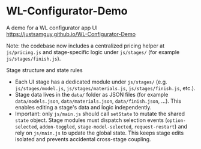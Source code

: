 # WL-Configurator-Demo
A demo for a WL configurator app UI
<br>
<a href=https://justsamguy.github.io/WL-Configurator-Demo> https://justsamguy.github.io/WL-Configurator-Demo </a>

Note: the codebase now includes a centralized pricing helper at `js/pricing.js` and stage-specific logic under `js/stages/` (for example `js/stages/finish.js`).

Stage structure and state rules

- Each UI stage has a dedicated module under `js/stages/` (e.g. `js/stages/model.js`, `js/stages/materials.js`, `js/stages/finish.js`, etc.).
- Stage data lives in the `data/` folder as JSON files (for example `data/models.json`, `data/materials.json`, `data/finish.json`, ...). This enables editing a stage's data and logic independently.
- Important: only `js/main.js` should call `setState` to mutate the shared `state` object. Stage modules must dispatch selection events (`option-selected`, `addon-toggled`, `stage-model-selected`, `request-restart`) and rely on `js/main.js` to update the global state. This keeps stage edits isolated and prevents accidental cross-stage coupling.